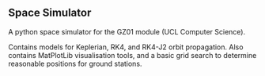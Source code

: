 Space Simulator
---------------

A python space simulator for the GZ01 module (UCL Computer Science).

Contains models for Keplerian, RK4, and RK4-J2 orbit propagation. Also
contains MatPlotLib visualisation tools, and a basic grid search to determine
reasonable positions for ground stations.
